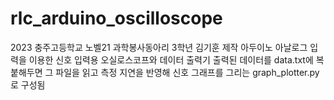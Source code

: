 # rlc_arduino_oscilloscope
2023 충주고등학교 노벨21 과학봉사동아리 3학년 김기훈 제작
아두이노 아날로그 입력을 이용한 신호 입력용 오실로스코프와 데이터 출력기
출력된 데이터를 data.txt에 복붙해두면 그 파일을 읽고 측정 지연을 반영해 신호 그래프를 그리는 graph_plotter.py로 구성됨

